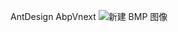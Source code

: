 AntDesign AbpVnext
![新建 BMP 图像](https://user-images.githubusercontent.com/17596002/163751097-a569edbd-dd57-41a5-bc6d-696acbaa35d3.png)
